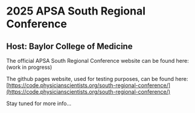 # 2025 APSA South Regional Conference 

## Host: Baylor College of Medicine

The official APSA South Regional Conference website can be found here: (work in progress)

The github pages website, used for testing purposes, can be found here: [https://code.physicianscientists.org/south-regional-conference/](https://code.physicianscientists.org/south-regional-conference/)

Stay tuned for more info...
